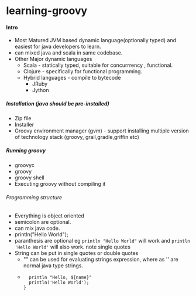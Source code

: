 # learning-groovy

#### Intro

* Most Matured JVM based dynamic language(optionally typed) and easiest for java developers to learn.
* can mixed java and scala in same codebase.
* Other Major dynamic languages
  * Scala - statically typed, suitable for concurrrency , functional.
  * Clojure - specifically for functional programming.
  * Hybrid languages - compile to bytecode
    * JRuby
    * Jython
##### Installation (java should be pre-installed)
* Zip file
* Installer
* Groovy environment manager (gvm) - support installing multiple version of technology stack (groovy, grail,gradle,griffin etc)

##### Running groovy
* groovyc
* groovy
* groovy shell
* Executing groovy without compiling it

###### Programming structure

* Everything is object oriented
* semicolon are optional.
* can mix java code.
* println("Hello World");
* paranthesis are optional eg ``` println "Hello World" ``` will work and ``` println 'Hello World' ``` will also work. note single quotes
* String can be put in single quotes or double quotes
  * "" can be used for evaluating strings expression, where as '' are normal java type strings.
  * ``` void sayHello(String name) {     
      println "Hello, ${name}"
      println('Hello World');
    }
    ```
